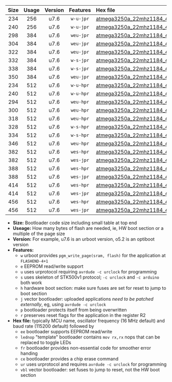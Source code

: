 |Size|Usage|Version|Features|Hex file|
|:-:|:-:|:-:|:-:|:--|
|234|256|u7.6|`w-u-jpr`|[atmega3250a_22mhz1184_460800bps_ur_vbl.hex](https://raw.githubusercontent.com/stefanrueger/urboot/main/atmega3250a_22mhz1184_460800bps_ur_vbl.hex)|
|240|256|u7.6|`w-u-jpr`|[atmega3250a_22mhz1184_460800bps_lednop_ur_vbl.hex](https://raw.githubusercontent.com/stefanrueger/urboot/main/atmega3250a_22mhz1184_460800bps_lednop_ur_vbl.hex)|
|298|384|u7.6|`weu-jpr`|[atmega3250a_22mhz1184_460800bps_ee_ur_vbl.hex](https://raw.githubusercontent.com/stefanrueger/urboot/main/atmega3250a_22mhz1184_460800bps_ee_ur_vbl.hex)|
|304|384|u7.6|`weu-jpr`|[atmega3250a_22mhz1184_460800bps_ee_lednop_ur_vbl.hex](https://raw.githubusercontent.com/stefanrueger/urboot/main/atmega3250a_22mhz1184_460800bps_ee_lednop_ur_vbl.hex)|
|322|384|u7.6|`weu-jpr`|[atmega3250a_22mhz1184_460800bps_ee_lednop_fr_ur_vbl.hex](https://raw.githubusercontent.com/stefanrueger/urboot/main/atmega3250a_22mhz1184_460800bps_ee_lednop_fr_ur_vbl.hex)|
|332|384|u7.6|`w-s-jpr`|[atmega3250a_22mhz1184_460800bps_vbl.hex](https://raw.githubusercontent.com/stefanrueger/urboot/main/atmega3250a_22mhz1184_460800bps_vbl.hex)|
|338|384|u7.6|`w-s-jpr`|[atmega3250a_22mhz1184_460800bps_lednop_vbl.hex](https://raw.githubusercontent.com/stefanrueger/urboot/main/atmega3250a_22mhz1184_460800bps_lednop_vbl.hex)|
|350|384|u7.6|`weu-jpr`|[atmega3250a_22mhz1184_460800bps_ee_lednop_fr_ce_ur_vbl.hex](https://raw.githubusercontent.com/stefanrueger/urboot/main/atmega3250a_22mhz1184_460800bps_ee_lednop_fr_ce_ur_vbl.hex)|
|234|512|u7.6|`w-u-hpr`|[atmega3250a_22mhz1184_460800bps_ur.hex](https://raw.githubusercontent.com/stefanrueger/urboot/main/atmega3250a_22mhz1184_460800bps_ur.hex)|
|240|512|u7.6|`w-u-hpr`|[atmega3250a_22mhz1184_460800bps_lednop_ur.hex](https://raw.githubusercontent.com/stefanrueger/urboot/main/atmega3250a_22mhz1184_460800bps_lednop_ur.hex)|
|294|512|u7.6|`weu-hpr`|[atmega3250a_22mhz1184_460800bps_ee_ur.hex](https://raw.githubusercontent.com/stefanrueger/urboot/main/atmega3250a_22mhz1184_460800bps_ee_ur.hex)|
|300|512|u7.6|`weu-hpr`|[atmega3250a_22mhz1184_460800bps_ee_lednop_ur.hex](https://raw.githubusercontent.com/stefanrueger/urboot/main/atmega3250a_22mhz1184_460800bps_ee_lednop_ur.hex)|
|318|512|u7.6|`weu-hpr`|[atmega3250a_22mhz1184_460800bps_ee_lednop_fr_ur.hex](https://raw.githubusercontent.com/stefanrueger/urboot/main/atmega3250a_22mhz1184_460800bps_ee_lednop_fr_ur.hex)|
|328|512|u7.6|`w-s-hpr`|[atmega3250a_22mhz1184_460800bps.hex](https://raw.githubusercontent.com/stefanrueger/urboot/main/atmega3250a_22mhz1184_460800bps.hex)|
|334|512|u7.6|`w-s-hpr`|[atmega3250a_22mhz1184_460800bps_lednop.hex](https://raw.githubusercontent.com/stefanrueger/urboot/main/atmega3250a_22mhz1184_460800bps_lednop.hex)|
|346|512|u7.6|`weu-hpr`|[atmega3250a_22mhz1184_460800bps_ee_lednop_fr_ce_ur.hex](https://raw.githubusercontent.com/stefanrueger/urboot/main/atmega3250a_22mhz1184_460800bps_ee_lednop_fr_ce_ur.hex)|
|382|512|u7.6|`wes-hpr`|[atmega3250a_22mhz1184_460800bps_ee.hex](https://raw.githubusercontent.com/stefanrueger/urboot/main/atmega3250a_22mhz1184_460800bps_ee.hex)|
|382|512|u7.6|`wes-jpr`|[atmega3250a_22mhz1184_460800bps_ee_vbl.hex](https://raw.githubusercontent.com/stefanrueger/urboot/main/atmega3250a_22mhz1184_460800bps_ee_vbl.hex)|
|388|512|u7.6|`wes-hpr`|[atmega3250a_22mhz1184_460800bps_ee_lednop.hex](https://raw.githubusercontent.com/stefanrueger/urboot/main/atmega3250a_22mhz1184_460800bps_ee_lednop.hex)|
|388|512|u7.6|`wes-jpr`|[atmega3250a_22mhz1184_460800bps_ee_lednop_vbl.hex](https://raw.githubusercontent.com/stefanrueger/urboot/main/atmega3250a_22mhz1184_460800bps_ee_lednop_vbl.hex)|
|414|512|u7.6|`wes-hpr`|[atmega3250a_22mhz1184_460800bps_ee_lednop_fr.hex](https://raw.githubusercontent.com/stefanrueger/urboot/main/atmega3250a_22mhz1184_460800bps_ee_lednop_fr.hex)|
|414|512|u7.6|`wes-jpr`|[atmega3250a_22mhz1184_460800bps_ee_lednop_fr_vbl.hex](https://raw.githubusercontent.com/stefanrueger/urboot/main/atmega3250a_22mhz1184_460800bps_ee_lednop_fr_vbl.hex)|
|456|512|u7.6|`wes-hpr`|[atmega3250a_22mhz1184_460800bps_ee_lednop_fr_ce.hex](https://raw.githubusercontent.com/stefanrueger/urboot/main/atmega3250a_22mhz1184_460800bps_ee_lednop_fr_ce.hex)|
|456|512|u7.6|`wes-jpr`|[atmega3250a_22mhz1184_460800bps_ee_lednop_fr_ce_vbl.hex](https://raw.githubusercontent.com/stefanrueger/urboot/main/atmega3250a_22mhz1184_460800bps_ee_lednop_fr_ce_vbl.hex)|

- **Size:** Bootloader code size including small table at top end
- **Useage:** How many bytes of flash are needed, ie, HW boot section or a multiple of the page size
- **Version:** For example, u7.6 is an urboot version, o5.2 is an optiboot version
- **Features:**
  + `w` urboot provides `pgm_write_page(sram, flash)` for the application at `FLASHEND-4+1`
  + `e` EEPROM read/write support
  + `u` uses urprotocol requiring `avrdude -c urclock` for programming
  + `s` uses skeleton of STK500v1 protocol; `-c urclock` and `-c arduino` both work
  + `h` hardware boot section: make sure fuses are set for reset to jump to boot section
  + `j` vector bootloader: uploaded applications *need to be patched externally*, eg, using `avrdude -c urclock`
  + `p` bootloader protects itself from being overwritten
  + `r` preserves reset flags for the application in the register R2
- **Hex file:** typically MCU name, oscillator frequency (16 MHz default) and baud rate (115200 default) followed by
  + `ee` bootloader supports EEPROM read/write
  + `lednop` "template" bootloader contains `mov rx,rx` nops that can be replaced to toggle LEDs
  + `fr` bootloader provides non-essential code for smoother error handing
  + `ce` bootloader provides a chip erase command
  + `ur` uses urprotocol and requires `avrdude -c urclock` for programming
  + `vbl` vector bootloader: set fuses to jump to reset, not the HW boot section
